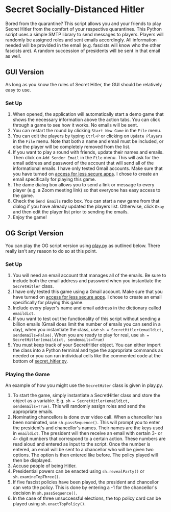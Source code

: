 # Secret Socially-Distanced Hitler

Bored from the quarantine? This script allows you and your friends to play Secret Hitler from the comfort of your respective quarantines. This Python script uses a simple SMTP library to send messages to players. Players will randomly be assigned roles and sent emails accordingly. All information needed will be provided in the email (e.g. fascists will know who the other fascists are). A random succession of presidents will be sent in that email as well.

## GUI Version

As long as you know the rules of Secret Hitler, the GUI should be relatively easy to use.

### Set Up

1. When opened, the application will automatically start a demo game that shows the necessary information above the action tabs. You can click through a game to see how it works. No emails will be sent.
2. You can restart the round by clicking ``Start New Game`` in the ``File`` menu.
3. You can edit the players by typing ``Ctrl+P`` or clicking on ``Update Players`` in the ``File`` menu. Note that both a name and email must be included, or else the player will be completely removed from the list.
4. If you want to play a round with friends, update their names and emails. Then click on ``Add Sender Email`` in the ``File`` menu. This will ask for the email address and password of the account that will send all of the informational emails. I have only tested Gmail accounts. Make sure that you have turned on [access for less secure apps](https://support.google.com/accounts/answer/6010255?hl=en). I chose to create an email specifically for playing this game.
5. The dame dialog box allows you to send a link or message to every player (e.g. a Zoom meeting link) so that everyone has easy access to the game.
6. Check the ``Send Emails`` radio box. You can start a new game from that dialog if you have already updated the players list. Otherwise, click ``Okay`` and then edit the player list prior to sending the emails.
7. Enjoy the game!

## OG Script Version

You can play the OG script version using [play.py](play.py) as outlined below. There really isn't any reason to do so at this point.

### Set Up

1. You will need an email account that manages all of the emails. Be sure to include both the email address and password when you instantiate the ``SecretHitler`` class.
2. I have only tested this game using a Gmail account. Make sure that you have turned on [access for less secure apps](https://support.google.com/accounts/answer/6010255?hl=en). I chose to create an email specifically for playing this game.
3. Include every player's name and email address in the dictionary called ``emaildict``.
4. If you want to test out the functionality of this script without sending a billion emails (Gmail does limit the number of emails you can send in a day), when you instantiate the class, use ``sh = SecretHitler(emaildict, sendemails=False)``. When you are ready to play for real, use ``sh = SecretHitler(emaildict, sendemails=True)``
5. You must keep track of your SecretHitler object. You can either import the class into a Python terminal and type the appropriate commands as needed or you can run individual cells like the commented code at the bottom of [secret_hitler.py](secret_hitler.py).

### Playing the Game

An example of how you might use the ``SecretHiter`` class is given in play.py.

1. To start the game, simply instantiate a SecretHitler class and store the object as a variable. E.g. ``sh = SecretHitler(emaildict, sendemails=True)``. This will randomly assign roles and send the appropriate emails.
2. Nominating chancellors is done over video call. When a chancellor has been nominated, use ``sh.passSequence()``. This will prompt you to enter the president's and chancellor's names. Their names are the keys used in ``emaildict``. The president will then receive an email with certain 3- or 4- digit numbers that correspond to a certain action. These numbers are read aloud and entered as input to the script. Once the number is entered, an email will be sent to a chancellor who will be given two options. The option is then entered like before. The policy played will then be displayed.
3. Accuse people of being Hitler.
4. Presidential powers can be enacted using ``sh.revealParty()`` or ``sh.examineTopThree()``.
5. If five fascist policies have been played, the president and chancellor can veto the policy. This is done by entering a -1 for the chancellor's decision in ``sh.passSequence()``.
6. In the case of three unsuccessful elections, the top policy card can be played using ``sh.enactTopPolicy()``.
